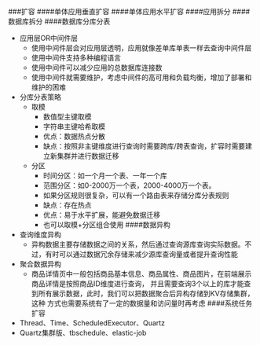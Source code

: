 ###扩容
####单体应用垂直扩容
####单体应用水平扩容
####应用拆分
####数据库拆分
####数据库分库分表
* 应用层OR中间件层
    * 使用中间件层会对应用层透明，应用就像差单库单表一样去查询中间件层
    * 使用中间件支持多种编程语言
    * 使用中间件可以减少应用的总数据库连接数
    * 使用中间件就需要维护，考虑中间件的高可用和负载均衡，增加了部署和维护的困难
* 分库分表策略
    * 取模
        * 数值型主键取模
        * 字符串主键哈希取模
        * 优点：数据热点分散
        * 缺点：按照非主键维度进行查询时需要跨库/跨表查询，扩容时需要建立新集群并进行数据迁移
    * 分区
        * 时间分区：如一个月一个表、一年一个库
        * 范围分区：如0-2000万一个表，2000-4000万一个表。
        * 如果分区规则很复杂，可以有一个路由表来存储分库分表规则
        * 缺点：存在热点
        * 优点：易于水平扩展，能避免数据迁移
        * 也可以取模+分区组合使用
####数据异构
* 查询维度异构
    * 异构数据主要存储数据之间的关系，然后通过查询源库查询实际数据。不过，有时可以通过数据冗余存储来减少源库查询量或者提升查询性能
* 聚合数据异构
    * 商品详情页中一般包括商品基本信息、商品属性、商品图片，在前端展示商品详情是按照商品ID维度进行查询，
    并且需要查询3个以上的库才能查到所有展示数据，此时，我们可以把数据聚合后异构存储到KV存储集群，这种
    方式也需要系统有了一定的数据量和访问量时再考虑
####系统任务扩容
* Thread、Time、ScheduledExecutor、Quartz
* Quartz集群版、tbschedule、elastic-job